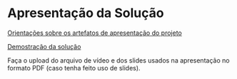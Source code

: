 # Apresentação da Solução

<a href="../docs/10-Apresentação do Projeto.md"> Orientações sobre os artefatos de apresentação do projeto</a>

[Demostração da solução](/presentation/solucao.mp4)

Faça o upload do arquivo de vídeo e dos slides usados na apresentação no formato PDF (caso tenha feito uso de slides).
